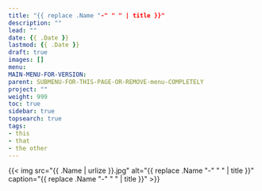 ```yaml
---
title: "{{ replace .Name "-" " " | title }}"
description: ""
lead: ""
date: {{ .Date }}
lastmod: {{ .Date }}
draft: true
images: []
menu:
MAIN-MENU-FOR-VERSION:
parent: SUBMENU-FOR-THIS-PAGE-OR-REMOVE-menu-COMPLETELY
project: ""
weight: 999
toc: true
sidebar: true
topsearch: true
tags:
- this
- that
- the other
---
```


{{< img src="{{ .Name | urlize }}.jpg" alt="{{ replace .Name "-" " " | title }}" caption="{{ replace .Name "-" " " | title }}" >}}
